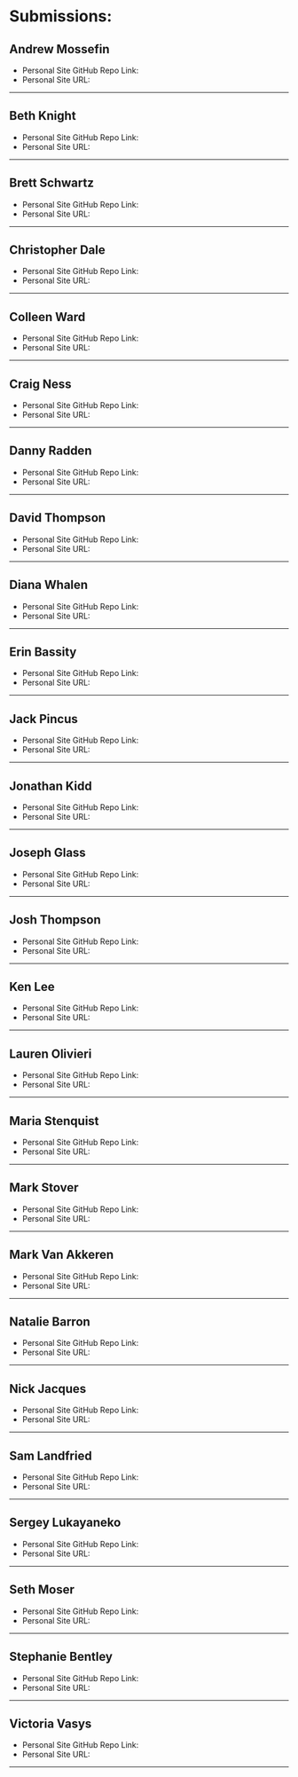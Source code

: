 # Submissions:

## Andrew Mossefin

* Personal Site GitHub Repo Link:
* Personal Site URL:

-----

## Beth Knight

* Personal Site GitHub Repo Link:
* Personal Site URL:

-----

## Brett Schwartz

* Personal Site GitHub Repo Link:
* Personal Site URL:

-----

## Christopher Dale

* Personal Site GitHub Repo Link:
* Personal Site URL:

-----

## Colleen Ward

* Personal Site GitHub Repo Link:
* Personal Site URL:

-----

## Craig Ness

* Personal Site GitHub Repo Link:
* Personal Site URL:

-----

## Danny Radden

* Personal Site GitHub Repo Link:
* Personal Site URL:

-----

## David Thompson

* Personal Site GitHub Repo Link:
* Personal Site URL:

-----

## Diana Whalen

* Personal Site GitHub Repo Link:
* Personal Site URL:

-----

## Erin Bassity

* Personal Site GitHub Repo Link:
* Personal Site URL:

-----

## Jack Pincus

* Personal Site GitHub Repo Link:
* Personal Site URL:

-----

## Jonathan Kidd

* Personal Site GitHub Repo Link:
* Personal Site URL:

-----

## Joseph Glass

* Personal Site GitHub Repo Link:
* Personal Site URL:

-----

## Josh Thompson

* Personal Site GitHub Repo Link:
* Personal Site URL:

-----

## Ken Lee

* Personal Site GitHub Repo Link:
* Personal Site URL:

-----

## Lauren Olivieri

* Personal Site GitHub Repo Link:
* Personal Site URL:

-----

## Maria Stenquist

* Personal Site GitHub Repo Link:
* Personal Site URL:

-----

## Mark Stover

* Personal Site GitHub Repo Link:
* Personal Site URL:

-----

## Mark Van Akkeren

* Personal Site GitHub Repo Link:
* Personal Site URL:

-----

## Natalie Barron

* Personal Site GitHub Repo Link:
* Personal Site URL:

-----

## Nick Jacques

* Personal Site GitHub Repo Link:
* Personal Site URL:

-----

## Sam Landfried

* Personal Site GitHub Repo Link:
* Personal Site URL:

-----

## Sergey Lukayaneko

* Personal Site GitHub Repo Link:
* Personal Site URL:

-----

## Seth Moser

* Personal Site GitHub Repo Link:
* Personal Site URL:

-----

## Stephanie Bentley

* Personal Site GitHub Repo Link:
* Personal Site URL:

-----

## Victoria Vasys

* Personal Site GitHub Repo Link:
* Personal Site URL:

-----
